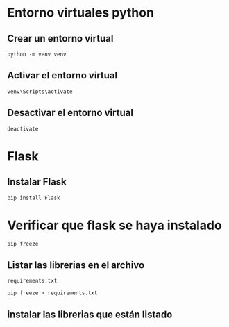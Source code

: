 # Entorno virtuales python

## Crear un entorno virtual

```
python -m venv venv
```

## Activar el entorno virtual

```
venv\Scripts\activate
```

## Desactivar el entorno virtual

```
deactivate
```

# Flask

## Instalar Flask

```
pip install Flask
```

# Verificar que flask se haya instalado

```
pip freeze
```

## Listar las librerias en el archivo
`requirements.txt`

```
pip freeze > requirements.txt
```

## instalar las librerias que están listado 